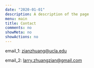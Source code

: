 ```yaml
---
date: "2020-01-01"
description: A description of the page
menu: main
title: Contact
comments: no
showMeta: no
showActions: no
---
```


email_1: zianzhuang@ucla.edu

email_2: larry.zhuangzian@gmail.com
